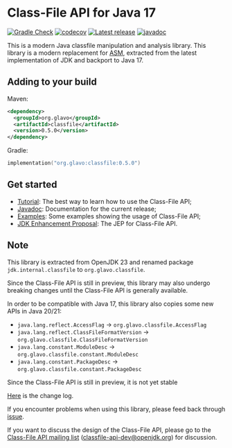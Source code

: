 # Class-File API for Java 17

[![Gradle Check](https://github.com/Glavo/classfile/actions/workflows/check.yml/badge.svg)](https://github.com/Glavo/classfile/actions/workflows/check.yml)
[![codecov](https://codecov.io/gh/Glavo/classfile/branch/main/graph/badge.svg?token=O9EUO58YKZ)](https://codecov.io/gh/Glavo/classfile)
[![Latest release](https://img.shields.io/maven-central/v/org.glavo/classfile)](https://github.com/Glavo/classfile/releases/latest)
[![javadoc](https://javadoc.io/badge2/org.glavo/classfile/javadoc.svg)](https://javadoc.io/doc/org.glavo/classfile)

This is a modern Java classfile manipulation and analysis library.
This library is a modern replacement for [ASM](https://asm.ow2.io/), extracted from the latest implementation of JDK and backport to Java 17. 

## Adding to your build

Maven:
```xml
<dependency>
  <groupId>org.glavo</groupId>
  <artifactId>classfile</artifactId>
  <version>0.5.0</version>
</dependency>
```

Gradle:
```kotlin
implementation("org.glavo:classfile:0.5.0")
```

## Get started

* [Tutorial](https://javadoc.io/doc/org.glavo/classfile/latest/org.glavo.classfile/org/glavo/classfile/package-summary.html): The best way to learn how to use the Class-File API;
* [Javadoc](https://javadoc.io/doc/org.glavo/classfile): Documentation for the current release;
* [Examples](./src/examples/java): Some examples showing the usage of Class-File API;
* [JDK Enhancement Proposal](https://openjdk.org/jeps/466): The JEP for Class-File API.

## Note

This library is extracted from OpenJDK 23 and renamed package `jdk.internal.classfile` to `org.glavo.classfile`.

Since the Class-File API is still in preview, this library may also undergo breaking changes until the Class-File API is generally available.

In order to be compatible with Java 17, this library also copies some new APIs in Java 20/21:

* `java.lang.reflect.AccessFlag` -> `org.glavo.classfile.AccessFlag`
* `java.lang.reflect.ClassFileFormatVersion` -> `org.glavo.classfile.ClassFileFormatVersion`
* `java.lang.constant.ModuleDesc` -> `org.glavo.classfile.constant.ModuleDesc`
* `java.lang.constant.PackageDesc` -> `org.glavo.classfile.constant.PackageDesc`

Since the Class-File API is still in preview, it is not yet stable

[Here](CHANGELOG.md) is the change log.  

If you encounter problems when using this library, please feed back through [issue](https://github.com/Glavo/classfile/issues).

If you want to discuss the design of the Class-File API, please go to the [Class-File API mailing list](https://mail.openjdk.org/mailman/listinfo/classfile-api-dev) (classfile-api-dev@openjdk.org) for discussion.
